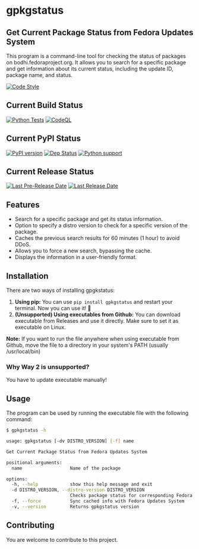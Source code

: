 # gpkgstatus

## Get Current Package Status from Fedora Updates System

This program is a command-line tool for checking the status of packages on bodhi.fedoraproject.org.
It allows you to search for a specific package and get information about its current status, including the update ID, package name, and status.

[![Code Style](https://img.shields.io/badge/code%20style-black-000000.svg)](https://github.com/psf/black)

## Current Build Status

[![Python Tests](https://github.com/dkvc/gpkgstatus/actions/workflows/python-test.yml/badge.svg?branch=main)](https://github.com/dkvc/gpkgstatus/actions/workflows/python-test.yml)
[![CodeQL](https://github.com/dkvc/gpkgstatus/actions/workflows/codeql.yml/badge.svg?branch=main)](https://github.com/dkvc/gpkgstatus/actions/workflows/codeql.yml)

## Current PyPI Status

[![PyPI version](https://img.shields.io/pypi/v/gpkgstatus)](https://pypi.org/project/gpkgstatus/)
[![Dep Status](https://img.shields.io/librariesio/release/pypi/gpkgstatus)](https://pypi.org/project/gpkgstatus/)
[![Python support](https://img.shields.io/pypi/pyversions/gpkgstatus)](https://pypi.org/project/gpkgstatus/)

## Current Release Status

[![Last Pre-Release Date](https://img.shields.io/github/release-date-pre/dkvc/gpkgstatus?label=Github%20Release%20(Preview)&)](https://github.com/dkvc/gpkgstatus/releases)
[![Last Release Date](https://img.shields.io/github/release-date/dkvc/gpkgstatus?label=Github%20Release&)](https://github.com/dkvc/gpkgstatus/releases)

## Features

- Search for a specific package and get its status information.
- Option to specify a distro version to check for a specific version of the package.
- Caches the previous search results for 60 minutes (1 hour) to avoid DDoS.
- Allows you to force a new search, bypassing the cache.
- Displays the information in a user-friendly format.

## Installation

There are two ways of installing gpgkstatus:

1. **Using pip:** You can use `pip install gpkgstatus` and restart your terminal. Now you can use it! :tada:
2. **(Unsupported) Using executables from Github:** You can download executable from Releases and use it directly. Make sure to set it as executable on Linux.

**Note:** If you want to run the file anywhere when using executable from Github, move the file to a directory in your system's PATH (usually /usr/local/bin)

### Why Way 2 is unsupported?

You have to update executable manually!

## Usage

The program can be used by running the executable file with the following command:

```bash
$ gpkgstatus -h

usage: gpkgstatus [-dv DISTRO_VERSION] [-f] name

Get Current Package Status from Fedora Updates System

positional arguments:
  name                  Name of the package

options:
  -h, --help            show this help message and exit
  -d DISTRO_VERSION, --distro-version DISTRO_VERSION
                        Checks package status for corresponding Fedora version
  -f, --force           Sync cached info with Fedora Updates System
  -v, --version         Returns gpkgstatus version
```

## Contributing

You are welcome to contribute to this project.
